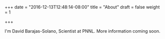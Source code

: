 +++
date = "2016-12-13T12:48:14-08:00"
title = "About"
draft = false
weight = 1

+++

I'm David Barajas-Solano, Scientist at PNNL.  More information coming soon.
